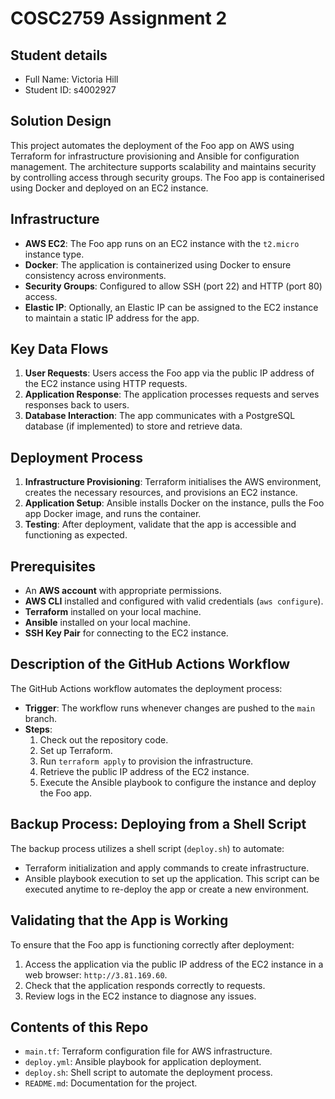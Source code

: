 # COSC2759 Assignment 2

## Student details

- Full Name: Victoria Hill
- Student ID: s4002927

## Solution Design
This project automates the deployment of the Foo app on AWS using Terraform for infrastructure provisioning and Ansible for configuration management. The architecture supports scalability and maintains security by controlling access through security groups. The Foo app is containerised using Docker and deployed on an EC2 instance.

## Infrastructure
- **AWS EC2**: The Foo app runs on an EC2 instance with the `t2.micro` instance type.
- **Docker**: The application is containerized using Docker to ensure consistency across environments.
- **Security Groups**: Configured to allow SSH (port 22) and HTTP (port 80) access.
- **Elastic IP**: Optionally, an Elastic IP can be assigned to the EC2 instance to maintain a static IP address for the app.

## Key Data Flows
1. **User Requests**: Users access the Foo app via the public IP address of the EC2 instance using HTTP requests.
2. **Application Response**: The application processes requests and serves responses back to users.
3. **Database Interaction**: The app communicates with a PostgreSQL database (if implemented) to store and retrieve data.

## Deployment Process
1. **Infrastructure Provisioning**: Terraform initialises the AWS environment, creates the necessary resources, and provisions an EC2 instance.
2. **Application Setup**: Ansible installs Docker on the instance, pulls the Foo app Docker image, and runs the container.
3. **Testing**: After deployment, validate that the app is accessible and functioning as expected.

## Prerequisites
- An **AWS account** with appropriate permissions.
- **AWS CLI** installed and configured with valid credentials (`aws configure`).
- **Terraform** installed on your local machine.
- **Ansible** installed on your local machine.
- **SSH Key Pair** for connecting to the EC2 instance.

## Description of the GitHub Actions Workflow
The GitHub Actions workflow automates the deployment process:
- **Trigger**: The workflow runs whenever changes are pushed to the `main` branch.
- **Steps**:
  1. Check out the repository code.
  2. Set up Terraform.
  3. Run `terraform apply` to provision the infrastructure.
  4. Retrieve the public IP address of the EC2 instance.
  5. Execute the Ansible playbook to configure the instance and deploy the Foo app.

## Backup Process: Deploying from a Shell Script
The backup process utilizes a shell script (`deploy.sh`) to automate:
- Terraform initialization and apply commands to create infrastructure.
- Ansible playbook execution to set up the application.
This script can be executed anytime to re-deploy the app or create a new environment.

## Validating that the App is Working
To ensure that the Foo app is functioning correctly after deployment:
1. Access the application via the public IP address of the EC2 instance in a web browser: `http://3.81.169.60`.
2. Check that the application responds correctly to requests.
3. Review logs in the EC2 instance to diagnose any issues.

## Contents of this Repo
- `main.tf`: Terraform configuration file for AWS infrastructure.
- `deploy.yml`: Ansible playbook for application deployment.
- `deploy.sh`: Shell script to automate the deployment process.
- `README.md`: Documentation for the project.




